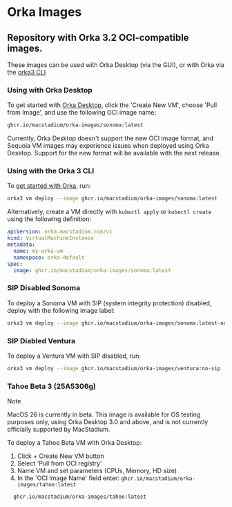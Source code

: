 # Orka Images

## Repository with Orka 3.2 OCI-compatible images.

These images can be used with Orka Desktop (via the GUI), or with Orka via the [orka3 CLI](https://orkadocs.macstadium.com/docs/cli-reference)

### Using with Orka Desktop

To get started with [Orka Desktop](https://github.com/macstadium/orka-desktop), click the 'Create New VM', choose 'Pull from Image', and use the following OCI image name:

```sh
ghcr.io/macstadium/orka-images/sonoma:latest
```

Currently, Orka Desktop doesn't support the new OCI image format, and Sequoia VM images may experience issues when deployed using Orka Desktop. Support for the new format will be available with the next release.

### Using with the Orka 3 CLI

To [get started with Orka](https://orkadocs.macstadium.com/docs/orka-cluster-32-introduction), run:

```sh
orka3 vm deploy --image ghcr.io/macstadium/orka-images/sonoma:latest
```

Alternatively, create a VM directly with `kubectl apply` or `kubectl create` using the following definition:

```yaml
apiVersion: orka.macstadium.com/v1
kind: VirtualMachineInstance
metadata:
  name: my-orka-vm
  namespace: orka-default
spec:
  image: ghcr.io/macstadium/orka-images/sonoma:latest
```

### SIP Disabled Sonoma

To deploy a Sonoma VM with SIP (system integrity protection) disabled, deploy with the following image label:

```sh
orka3 vm deploy --image ghcr.io/macstadium/orka-images/sonoma:latest-no-sip
```

### SIP Diabled Ventura

To deploy a Ventura VM with SIP disabled, run:

```sh
orka3 vm deploy --image ghcr.io/macstadium/orka-images/ventura:no-sip
```

### Tahoe Beta 3 (25A5306g)

> [!NOTE]
> MacOS 26 is currently in beta. This image is available for OS testing purposes only, using Orka Desktop 3.0 and above, and is not currently officially supported by MacStadium.

To deploy a Tahoe Beta VM with Orka Desktop:

1. Click + Create New VM button
1. Select 'Pull from OCI registry'
1. Name VM and set parameters (CPUs, Memory, HD size)
1. In the 'OCI Image Name' field enter: `ghcr.io/macstadium/orka-images/tahoe:latest`
```sh  
  ghcr.io/macstadium/orka-images/tahoe:latest
```
